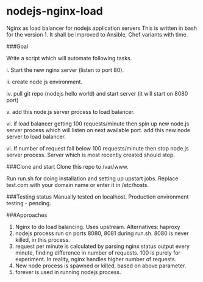 # nodejs-nginx-load
Nginx as load balancer for nodejs application servers
This is written in bash for the version 1. It shall be improved to Ansible, Chef variants with time.

###Goal

Write a script which will automate following tasks.

i.  Start the new nginx server (listen to port 80).

ii. create node.js environment.

iv. pull git repo (nodejs hello world) and start server (it will start on 8080 port)

v. add this node.js server process to load balancer.

vi. if load balancer getting 100 requests/minute then spin up new node.js server process which will listen on next available port. add this new node server to load balancer.

vi. If number of request fall below 100 requests/minute then stop node.js server process. Server which is most recently created should stop.

###Clone and start
Clone this repo to /var/www.

Run run.sh for doing installation and setting up upstart jobs.
Replace test.com with your domain name or enter it in /etc/hosts.

###Testing status
Manually tested on localhost.
Production environment testing - pending.

###Approaches
1. Nginx to do load balancing. Uses upstream.
Alternatives: haproxy
2. nodejs process run on ports 8080, 8081 during run.sh. 8080 is never killed, in this process.
3. request per minute is calculated by parsing nginx status output every minute, finding difference in number of requests.
100 is purely for experiment. In reality, nginx handles higher number of requests.
4. New node process is spawned or killed, based on above parameter.
5. forever is used in running nodejs process.
